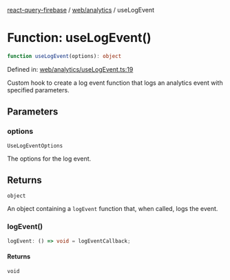 [react-query-firebase](../../../modules.md) / [web/analytics](../index.md) / useLogEvent

# Function: useLogEvent()

```ts
function useLogEvent(options): object
```

Defined in: [web/analytics/useLogEvent.ts:19](https://github.com/vpishuk/react-query-firebase/blob/43c0734068a570cd646254bb366ccd8007f7dfed/web/analytics/useLogEvent.ts#L19)

Custom hook to create a log event function that logs an analytics event with specified parameters.

## Parameters

### options

`UseLogEventOptions`

The options for the log event.

## Returns

`object`

An object containing a `logEvent` function that, when called, logs the event.

### logEvent()

```ts
logEvent: () => void = logEventCallback;
```

#### Returns

`void`
